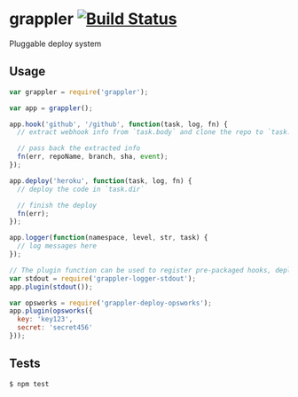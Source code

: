 grappler [![Build Status](https://travis-ci.org/grappler-ci/grappler.png?branch=master)](https://travis-ci.org/grappler-ci/grappler)
========

Pluggable deploy system

Usage
-----

```js
var grappler = require('grappler');

var app = grappler();

app.hook('github', '/github', function(task, log, fn) {
  // extract webhook info from `task.body` and clone the repo to `task.dir`

  // pass back the extracted info
  fn(err, repoName, branch, sha, event);
});

app.deploy('heroku', function(task, log, fn) {
  // deploy the code in `task.dir`

  // finish the deploy
  fn(err);
});

app.logger(function(namespace, level, str, task) {
  // log messages here
});

// The plugin function can be used to register pre-packaged hooks, deployments, and loggers
var stdout = require('grappler-logger-stdout');
app.plugin(stdout());

var opsworks = require('grappler-deploy-opsworks');
app.plugin(opsworks({
  key: 'key123',
  secret: 'secret456'
}));
```

Tests
-----

```sh
$ npm test
```
